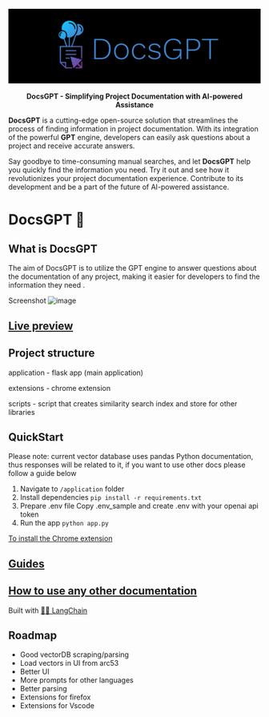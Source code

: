 <p align="center">
  <img src="./Readme Logo.png">
</p>



<p align="center">
  <strong>DocsGPT - Simplifying Project Documentation with AI-powered Assistance</strong>
</p>

<p align="left">
  <strong>DocsGPT</strong> is a cutting-edge open-source solution that streamlines the process of finding information in project documentation. With its integration of the powerful <strong>GPT</strong> engine, developers can easily ask questions about a project and receive accurate answers.
  
Say goodbye to time-consuming manual searches, and let <strong>DocsGPT</strong> help you quickly find the information you need. Try it out and see how it revolutionizes your project documentation experience. Contribute to its development and be a part of the future of AI-powered assistance.
</p>

# DocsGPT 🦖

## What is DocsGPT
The aim of DocsGPT is to utilize the GPT engine to answer questions about the documentation of any project, making it easier for developers to find the information they need .

Screenshot <img width="1440" alt="image" src="https://user-images.githubusercontent.com/15183589/216717215-adc6ea2d-5b35-4694-ac0d-e39a396025f4.png">

## [Live preview](https://docsgpt.arc53.com/)


## Project structure
application - flask app (main application)

extensions - chrome extension

scripts - script that creates similarity search index and store for other libraries 

## QuickStart
Please note: current vector database uses pandas Python documentation, thus responses will be related to it, if you want to use other docs please follow a guide below

1. Navigate to `/application` folder
2. Install dependencies
`pip install -r requirements.txt`
3. Prepare .env file
Copy .env_sample and create .env with your openai api token
4. Run the app
`python app.py`


[To install the Chrome extension](https://github.com/arc53/docsgpt/wiki#launch-chrome-extension)


## [Guides](https://github.com/arc53/docsgpt/wiki)



## [How to use any other documentation](https://github.com/arc53/docsgpt/wiki/How-to-train-on-other-documentation)

Built with [🦜️🔗 LangChain](https://github.com/hwchase17/langchain)

## Roadmap

- Good vectorDB scraping/parsing
- Load vectors in UI from arc53
- Better UI
- More prompts for other languages
- Better parsing
- Extensions for firefox
- Extensions for Vscode

